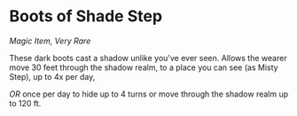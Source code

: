 # Boots of Shade Step
_Magic Item, Very Rare_

These dark boots cast a shadow unlike you've ever seen. 
Allows the wearer move 30 feet through the shadow realm, 
to a place you can see (as Misty Step), up to 4x per day, 

_OR_ once per day to hide up to 4 turns or move through the shadow realm up to 120 ft. 

